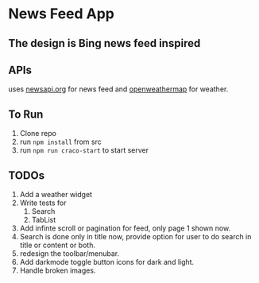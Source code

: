 # News Feed App

## The design is Bing news feed inspired

## APIs

uses [newsapi.org](https://newsapi.org/) for news feed and [openweathermap](https://openweathermap.org/api) for weather.

## To Run

1. Clone repo
2. run `npm install` from src
3. run `npm run craco-start` to start server

## TODOs

1. Add a weather widget
2. Write tests for
   1. Search
   2. TabList
3. Add infinte scroll or pagination for feed, only page 1 shown now.
4. Search is done only in title now, provide option for user to do search in title or content or both.
5. redesign the toolbar/menubar.
6. Add darkmode toggle button icons for dark and light.
7. Handle broken images.
